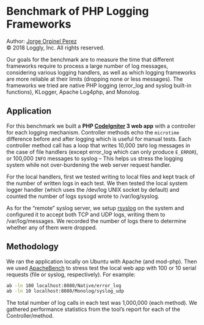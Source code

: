 # Benchmark of PHP Logging Frameworks
Author: [Jorge Orpinel Perez](http://jorge.orpinel.com/)  
© 2018 Loggly, Inc. All rights reserved.

Our goals for the benchmark are to measure the time that different frameworks require to process a large number of log messages, considering various logging handlers, as well as which logging frameworks are more reliable at their limits (dropping none or less messages). The frameworks we tried are native PHP logging (error_log and syslog built-in functions), KLogger, Apache Log4php, and Monolog.

## Application

For this benchmark we built a **PHP [CodeIgniter](https://www.codeigniter.com/) 3 web app** with a controller for each logging mechanism. Controller methods echo the `microtime` difference before and after logging which is useful for manual tests. Each controller method call has a loop that writes 10,000 `INFO` log messages in the case of file handlers (except error_log which can only produce `E_ERROR`), or 100,000 `INFO` messages to syslog – This helps us stress the logging system while not over-burdening the web server request handler.

For the local handlers, first we tested writing to local files and kept track of the number of written logs  in each test. We then tested the local system logger handler (which uses the /dev/log UNIX socket by default) and counted the number of logs sysogd wrote to /var/log/syslog.

As for the “remote” syslog server, we setup [rsyslog](https://www.rsyslog.com/) on the system and configured it to accept both TCP and UDP logs, writing them to /var/log/messages.  We recorded the number of logs there to determine whether any of them were dropped.

## Methodology

We ran the application locally on Ubuntu with Apache (and mod-php). Then we used [ApacheBench](https://httpd.apache.org/docs/2.2/programs/ab.html) to stress test the local web app with 100 or 10 serial requests (file or syslog, respectively). For example:

```sh
ab -ln 100 localhost:8080/Native/error_log
ab -ln 10 localhost:8080/Monolog/syslog_udp
```

The total number of log calls in each test was 1,000,000 (each method). We gathered performance statistics from the tool’s report for each of the Controller/method.
